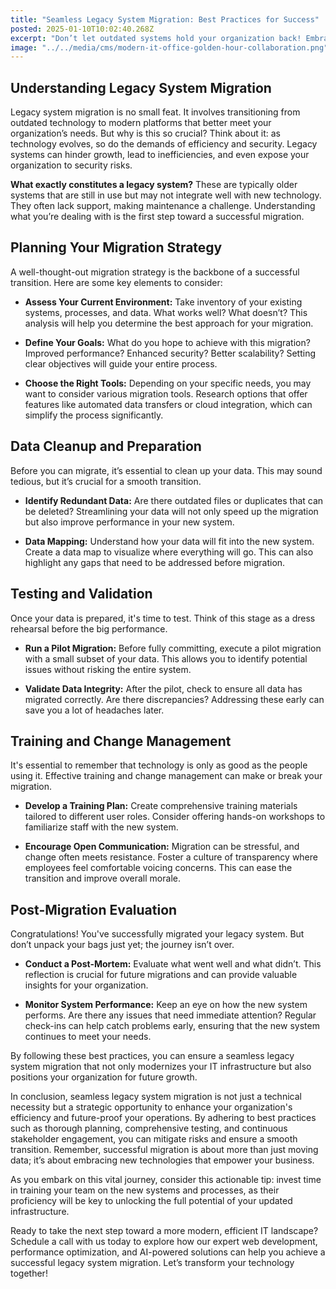 ```yaml
---
title: "Seamless Legacy System Migration: Best Practices for Success"
posted: 2025-01-10T10:02:40.268Z
excerpt: "Don’t let outdated systems hold your organization back! Embrace change, enhance efficiency, and secure your future with a strategic legacy system migration today."
image: "../../media/cms/modern-it-office-golden-hour-collaboration.png"
---
```


## Understanding Legacy System Migration

Legacy system migration is no small feat. It involves transitioning from outdated technology to modern platforms that better meet your organization’s needs. But why is this so crucial? Think about it: as technology evolves, so do the demands of efficiency and security. Legacy systems can hinder growth, lead to inefficiencies, and even expose your organization to security risks.  

**What exactly constitutes a legacy system?** These are typically older systems that are still in use but may not integrate well with new technology. They often lack support, making maintenance a challenge. Understanding what you’re dealing with is the first step toward a successful migration.

## Planning Your Migration Strategy

A well-thought-out migration strategy is the backbone of a successful transition. Here are some key elements to consider:

- **Assess Your Current Environment:** Take inventory of your existing systems, processes, and data. What works well? What doesn’t? This analysis will help you determine the best approach for your migration.
  
- **Define Your Goals:** What do you hope to achieve with this migration? Improved performance? Enhanced security? Better scalability? Setting clear objectives will guide your entire process.
  
- **Choose the Right Tools:** Depending on your specific needs, you may want to consider various migration tools. Research options that offer features like automated data transfers or cloud integration, which can simplify the process significantly.

## Data Cleanup and Preparation

Before you can migrate, it’s essential to clean up your data. This may sound tedious, but it’s crucial for a smooth transition.  

- **Identify Redundant Data:** Are there outdated files or duplicates that can be deleted? Streamlining your data will not only speed up the migration but also improve performance in your new system.
  
- **Data Mapping:** Understand how your data will fit into the new system. Create a data map to visualize where everything will go. This can also highlight any gaps that need to be addressed before migration.

## Testing and Validation

Once your data is prepared, it's time to test. Think of this stage as a dress rehearsal before the big performance.  

- **Run a Pilot Migration:** Before fully committing, execute a pilot migration with a small subset of your data. This allows you to identify potential issues without risking the entire system.
  
- **Validate Data Integrity:** After the pilot, check to ensure all data has migrated correctly. Are there discrepancies? Addressing these early can save you a lot of headaches later.

## Training and Change Management

It's essential to remember that technology is only as good as the people using it. Effective training and change management can make or break your migration.

- **Develop a Training Plan:** Create comprehensive training materials tailored to different user roles. Consider offering hands-on workshops to familiarize staff with the new system.
  
- **Encourage Open Communication:** Migration can be stressful, and change often meets resistance. Foster a culture of transparency where employees feel comfortable voicing concerns. This can ease the transition and improve overall morale.

## Post-Migration Evaluation

Congratulations! You've successfully migrated your legacy system. But don’t unpack your bags just yet; the journey isn’t over.  

- **Conduct a Post-Mortem:** Evaluate what went well and what didn’t. This reflection is crucial for future migrations and can provide valuable insights for your organization.
  
- **Monitor System Performance:** Keep an eye on how the new system performs. Are there any issues that need immediate attention? Regular check-ins can help catch problems early, ensuring that the new system continues to meet your needs.

By following these best practices, you can ensure a seamless legacy system migration that not only modernizes your IT infrastructure but also positions your organization for future growth.

In conclusion, seamless legacy system migration is not just a technical necessity but a strategic opportunity to enhance your organization's efficiency and future-proof your operations. By adhering to best practices such as thorough planning, comprehensive testing, and continuous stakeholder engagement, you can mitigate risks and ensure a smooth transition. Remember, successful migration is about more than just moving data; it’s about embracing new technologies that empower your business.

As you embark on this vital journey, consider this actionable tip: invest time in training your team on the new systems and processes, as their proficiency will be key to unlocking the full potential of your updated infrastructure.

Ready to take the next step toward a more modern, efficient IT landscape? Schedule a call with us today to explore how our expert web development, performance optimization, and AI-powered solutions can help you achieve a successful legacy system migration. Let’s transform your technology together!